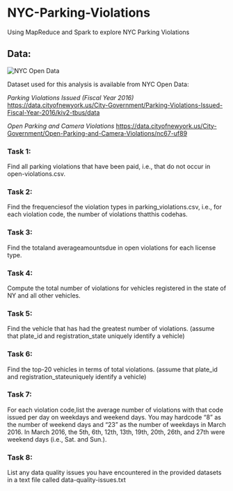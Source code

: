 # NYC-Parking-Violations
Using MapReduce and Spark to explore NYC Parking Violations

## Data:

![NYC Open Data](https://github.com/gandalf1819/NYC-Parking-Violations/blob/master/nyc-open-data-logo.svg)

Dataset used for this analysis is available from NYC Open Data:

*Parking Violations Issued (Fiscal Year 2016)*
https://data.cityofnewyork.us/City-Government/Parking-Violations-Issued-Fiscal-Year-2016/kiv2-tbus/data

*Open Parking and Camera Violations*
https://data.cityofnewyork.us/City-Government/Open-Parking-and-Camera-Violations/nc67-uf89

### Task 1:

Find all parking violations that have been paid, i.e., that do not occur in open-violations.csv.

### Task 2:

Find the frequenciesof the violation types in parking_violations.csv, i.e., for each violation code, the number of violations thatthis codehas.

### Task 3:

Find the totaland averageamountsdue in open violations for each license type.

### Task 4:

Compute the total number of violations for vehicles registered in the state of NY and all other vehicles.

### Task 5:

Find the vehicle that has had the greatest number of violations. (assume that plate_id and registration_state uniquely identify a vehicle)

### Task 6:

Find the top-20 vehicles in terms of total violations. (assume that plate_id and registration_stateuniquely identify a vehicle)

### Task 7:

For each violation code,list the average number of violations with that code issued per day on weekdays and weekend days. You may hardcode “8” as the number of weekend days and “23” as the number of weekdays in March 2016. In March 2016, the 5th, 6th, 12th, 13th, 19th, 20th, 26th, and 27th were weekend days (i.e., Sat. and Sun.).

### Task 8:

List any data quality issues you have encountered in the provided datasets in a text file called data-quality-issues.txt
